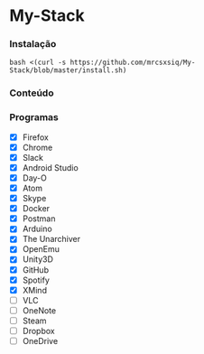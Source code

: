 # My-Stack

### Instalação

```
bash <(curl -s https://github.com/mrcsxsiq/My-Stack/blob/master/install.sh)
```

### Conteúdo

### Programas

- [X] Firefox
- [X] Chrome
- [X] Slack
- [X] Android Studio
- [X] Day-O
- [X] Atom
- [X] Skype
- [X] Docker
- [X] Postman
- [X] Arduino
- [X] The Unarchiver
- [X] OpenEmu
- [X] Unity3D
- [X] GitHub
- [X] Spotify
- [X] XMind
- [ ] VLC
- [ ] OneNote
- [ ] Steam
- [ ] Dropbox
- [ ] OneDrive
